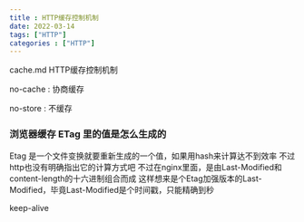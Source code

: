 ```yaml
---
title : HTTP缓存控制机制 
date: 2022-03-14
tags: ["HTTP"]
categories : ["HTTP"]
---
```


cache.md
HTTP缓存控制机制
<!--more-->
no-cache : 协商缓存

no-store : 不缓存

### 浏览器缓存 ETag 里的值是怎么生成的
Etag 是一个文件变换就要重新生成的一个值，如果用hash来计算达不到效率
不过http也没有明确指出它的计算方式吧
不过在nginx里面，是由Last-Modified和content-length的十六进制组合而成
这样想来是个Etag加强版本的Last-Modified，毕竟Last-Modified是个时间戳，只能精确到秒

keep-alive